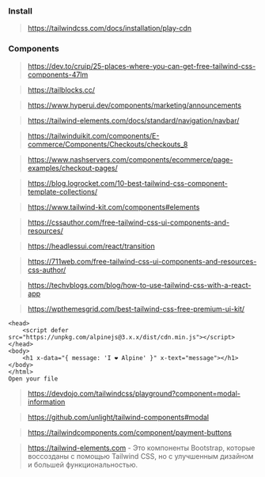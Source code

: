 ### Install 
> https://tailwindcss.com/docs/installation/play-cdn

### Components
> https://dev.to/cruip/25-places-where-you-can-get-free-tailwind-css-components-47lm

> https://tailblocks.cc/

> https://www.hyperui.dev/components/marketing/announcements

> https://tailwind-elements.com/docs/standard/navigation/navbar/

> https://tailwinduikit.com/components/E-commerce/Components/Checkouts/checkouts_8

> https://www.nashservers.com/components/ecommerce/page-examples/checkout-pages/

> https://blog.logrocket.com/10-best-tailwind-css-component-template-collections/

> https://www.tailwind-kit.com/components#elements

> https://cssauthor.com/free-tailwind-css-ui-components-and-resources/

> https://headlessui.com/react/transition

> https://711web.com/free-tailwind-css-ui-components-and-resources-css-author/

> https://techvblogs.com/blog/how-to-use-tailwind-css-with-a-react-app

> https://wpthemesgrid.com/best-tailwind-css-free-premium-ui-kit/

```
<head>
    <script defer src="https://unpkg.com/alpinejs@3.x.x/dist/cdn.min.js"></script>
</head>
<body>
    <h1 x-data="{ message: 'I ❤️ Alpine' }" x-text="message"></h1>
</body>
</html>
Open your file
```

> https://devdojo.com/tailwindcss/playground?component=modal-information

> https://github.com/unlight/tailwind-components#modal

> https://tailwindcomponents.com/component/payment-buttons

> https://tailwind-elements.com - Это компоненты Bootstrap, которые воссозданы с помощью Tailwind CSS, но с улучшенным дизайном и большей функциональностью.
